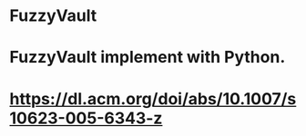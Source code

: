 # FuzzyVault
# FuzzyVault implement with Python.
# https://dl.acm.org/doi/abs/10.1007/s10623-005-6343-z

